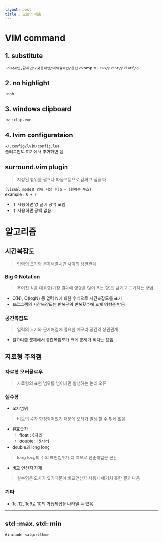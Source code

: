```yaml
---
layout: post
title : 오늘의 배움
---
```

# VIM command
## 1. substitute

`:시작라인,끝라인s/찾을패턴/대체할패턴/옵션`
example : `:%s/print/printf/g`

## 2. no highlight
`:noh`

## 3. windows clipboard
`:w !clip.exe`

## 4. lvim configurataion
`~/.config/lvim/config.lua`  
플러그인도 여기에서 추가하면 됨

## surround.vim plugin
> 지정된 범위를 괄호나 따옴표등으로 감싸고 싶을 때  

`(visual mode로 범위 지정 후)S + (원하는 부호)`  
example : `S + )`  

- '(' 사용하면 양 끝에 공백 포함
- ')' 사용하면 공백 없음

# 알고리즘

## 시간복잡도
>입력의 크기와 문제해결시간 사이의 상관관계  

### Big O Notation
>주어진 식을 대표항(가장 결과에 영향을 많이 주는 항)만 남기고 표기하는 방법      

- O(N), O(logN) 등 입력 N에 대한 수식으로 시간복잡도를 표기
- 프로그램의 시간복잡도는 반복문의 반복횟수에 크게 영향을 받음

### 공간복잡도
>입력의 크기와 문제해결에 필요한 메모리 공간의 상관관계  

- 알고리즘 문제에서 공간복잡도가 크게 문제가 되지는 않음

## 자료형 주의점

### 자료형 오버플로우
> 자료형의 표현 범위를 넘어서면 발생하는 논리 오류

### 실수형
- 오차범위
> 비트의 수가 한정되어있기 때문에 오차가 발생 할 수 밖에 없음  
- 유효숫자
    - float : 6자리
    - double : 15자리
- double과 long long
> long long의 수의 표현범위가 더 크므로 단순대입은 곤란
- 비교 연산자 자제
> 실수형은 오차가 있기때문에 비교연산자 사용시 예기치 못한 결과 나옴

### 기타
- 1e-12, 1e9로 10의 거듭제곱을 나타낼 수 있음

---  
  
## std::max, std::min
`#include <algorithm>`
